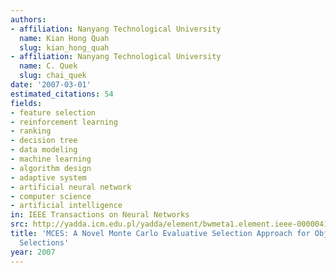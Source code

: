 ```yaml
---
authors:
- affiliation: Nanyang Technological University
  name: Kian Hong Quah
  slug: kian_hong_quah
- affiliation: Nanyang Technological University
  name: C. Quek
  slug: chai_quek
date: '2007-03-01'
estimated_citations: 54
fields:
- feature selection
- reinforcement learning
- ranking
- decision tree
- data modeling
- machine learning
- algorithm design
- adaptive system
- artificial neural network
- computer science
- artificial intelligence
in: IEEE Transactions on Neural Networks
src: http://yadda.icm.edu.pl/yadda/element/bwmeta1.element.ieee-000004118276
title: 'MCES: A Novel Monte Carlo Evaluative Selection Approach for Objective Feature
  Selections'
year: 2007
---
```

